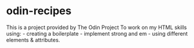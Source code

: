 # odin-recipes

This is a project provided by The Odin Project
To work on my HTML skills using:
    - creating a boilerplate 
    - implement strong and em
    - using different elements & attributes.
